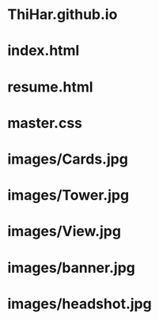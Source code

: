 # ThiHar.github.io
# index.html
# resume.html
# master.css
# images/Cards.jpg
# images/Tower.jpg
# images/View.jpg
# images/banner.jpg
# images/headshot.jpg

